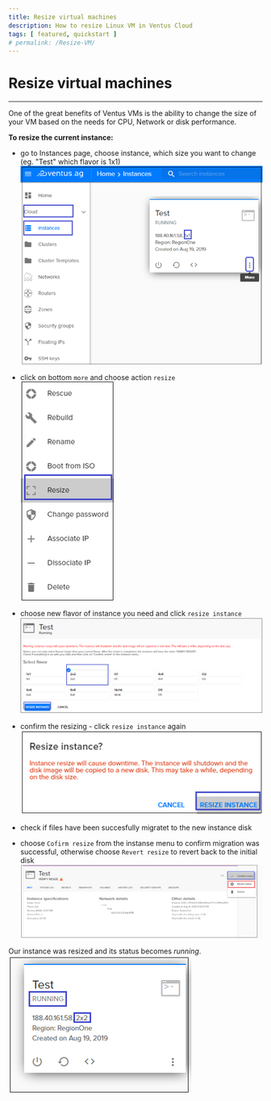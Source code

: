 ```yaml
---
title: Resize virtual machines
description: How to resize Linux VM in Ventus Cloud
tags: [ featured, quickstart ]
# permalink: /Resize-VM/
---
```

# Resize virtual machines
---

One of the great benefits of Ventus VMs is the ability to change the size of your VM based on the needs for CPU, Network or disk performance. 

**To resize the current instance:**  
- go to Instances page, choose instance, which size you want to change (eg. "Test" which flavor is 1x1)   
![](../../assets/img/resize/resize1.png)   

- click on bottom `more` and choose action `resize`  
![](../../assets/img/resize/resize2.png)  

- choose new flavor of instance you need and click `resize instance`  
![](../../assets/img/resize/resize3.png)  

- confirm the resizing - click `resize instance` again  
![](../../assets/img/resize/resize4.png)  

- check if files have been succesfully migratet to the new instance disk

- choose `Cofirm resize` from the instanse menu to confirm migration was successful, otherwise choose `Revert resize` to revert back to the initial disk  
![](../../assets/img/resize/resize5.png)  
 
Our instance was resized and its status becomes *running*.
![](../../assets/img/resize/resize6.png) 

